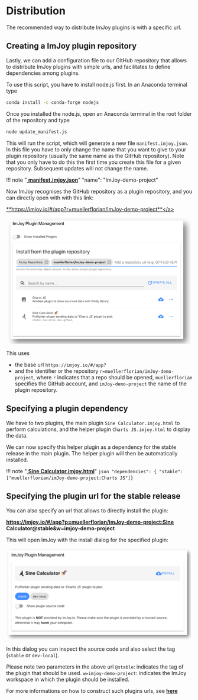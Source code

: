 # Distribution

The recommended way to distribute ImJoy plugins is with a specific url.


## Creating a ImJoy plugin repository
Lastly, we can add a configuration file to our GitHub repository that allows
to distribute ImJoy plugins with simple urls, and facilitates to define dependencies
among plugins.

To use this script, you have to install node.js first. In an Anaconda terminal type
```bash
conda install -c conda-forge nodejs
```

Once you installed the node.js, open an Anaconda terminal in the root folder of
the repository and type
```bash
node update_manifest.js
```

This will run the script, which will generate a new file `manifest.imjoy.json`.
In this file you have to only change the name that you want to give to your plugin
repository (usually the same name as the GitHub repository). Note that you only have
to do this the first time you create this file for a given repository. Subsequent
updates will not change the name.

!!! note "<a href="https://github.com/muellerflorian/ImJoy-demo-project/blob/master/manifest.imjoy.json#L2" target="_blank"> **manifest.imjoy.json**</a>"
    "name": "ImJoy-demo-project"

Now ImJoy recognises the GitHub repository as a plugin repository, and you can directly open
with with this link:

<a href="https://imjoy.io/#/app?r=muellerflorian/imJoy-demo-project" target="_blank"> **https://imjoy.io/#/app?r=muellerflorian/imJoy-demo-project**</a>


<img src="../img/scrennshot-plugin-repo.png" width="500px"></img>

This uses

*  the base url `https://imjoy.io/#/app?`
*  and the identifier or the repository  `r=muellerflorian/imJoy-demo-project`,
    where `r` indicates that a repo should be opened, `muellerflorian` specifies
    the GitHub account, and `imJoy-demo-project` the name of the plugin repository.


## Specifying a plugin dependency
We have to two plugins, the main  plugin `Sine Calculator.imjoy.html` to perform calculations,
and the helper plugin `Charts JS.imjoy.html` to display the data.

We can now specify this helper plugin as a dependency for the stable release in the
main plugin. The helper plugin will then be automatically installed.

!!! note "<a href="https://github.com/muellerflorian/ImJoy-demo-project/blob/master/imjoy-plugins/Sine%20Calculator.imjoy.html#L25" target="_blank"> **Sine Calculator.imjoy.html**</a>"
    ```json
    "dependencies": { "stable": ["muellerflorian/imJoy-demo-project:Charts JS"]}
    ```

## Specifying the plugin url for the stable release

You can also specify an url that allows to directly install the plugin:

<a href="https://imjoy.io/#/app?p=muellerflorian/imJoy-demo-project:Sine Calculator@stable&w=imjoy-demo-project" target="_blank"> **https://imjoy.io/#/app?p=muellerflorian/imJoy-demo-project:Sine Calculator@stable&w=imjoy-demo-project**</a>

This will open ImJoy with the install dialog for the specified plugin:

<img src="../img/screenshot-plugin-install.png" width="500px"></img>

In this dialog you can inspect the source code and also select the tag (`stable` or `dev-local`).

Please note two parameters in the above url
`@stable`: indicates the tag of the plugin that should be used.
`w=imjoy-demo-project`: indicates the ImJoy workspace in which the plugin should be installed.

For more informations on how to construct such plugins urls, see
<a href="https://imjoy.io/docs/#/development?id=generating-a-plugin-url" target="_blank"> **here**</a>
